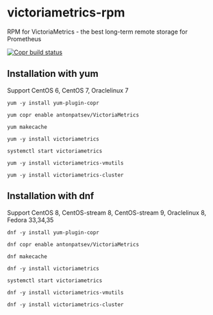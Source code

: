 # victoriametrics-rpm
RPM for VictoriaMetrics - the best long-term remote storage for Prometheus

[![Copr build status](https://copr.fedorainfracloud.org/coprs/antonpatsev/VictoriaMetrics/package/victoriametrics/status_image/last_build.png)](https://copr.fedorainfracloud.org/coprs/antonpatsev/VictoriaMetrics/package/victoriametrics/)

## Installation with yum
Support CentOS 6, CentOS 7, Oraclelinux 7

```
yum -y install yum-plugin-copr

yum copr enable antonpatsev/VictoriaMetrics

yum makecache

yum -y install victoriametrics

systemctl start victoriametrics

yum -y install victoriametrics-vmutils

yum -y install victoriametrics-cluster
```

## Installation with dnf
Support CentOS 8, CentOS-stream 8, CentOS-stream 9, Oraclelinux 8, Fedora 33,34,35

```
dnf -y install yum-plugin-copr

dnf copr enable antonpatsev/VictoriaMetrics

dnf makecache

dnf -y install victoriametrics

systemctl start victoriametrics

dnf -y install victoriametrics-vmutils

dnf -y install victoriametrics-cluster
```

